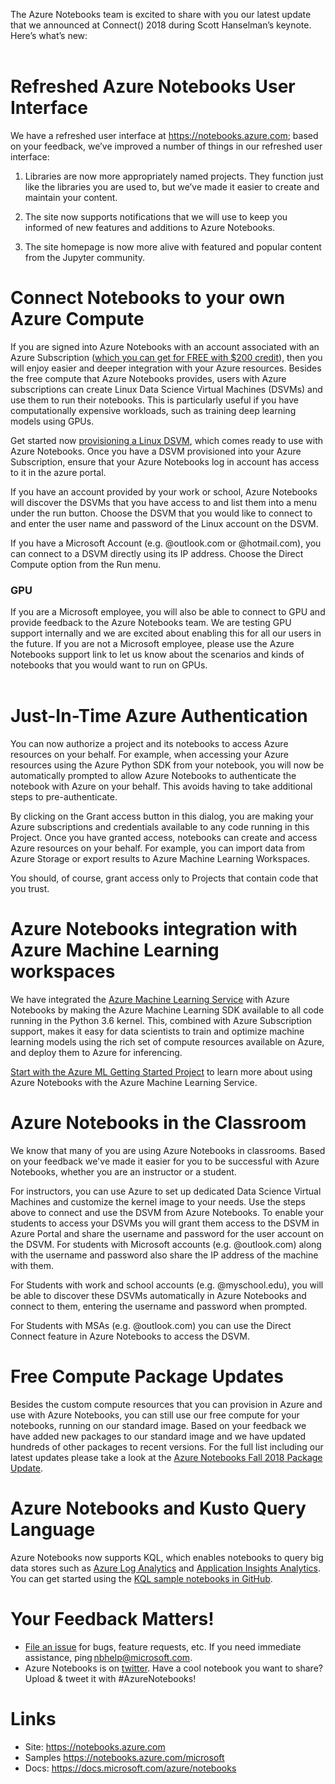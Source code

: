 The Azure Notebooks team is excited to share with you our latest update that we announced at Connect() 2018 during Scott Hanselman’s keynote. Here’s what’s new:  
  
# Refreshed Azure Notebooks User Interface 
We have a refreshed user interface at https://notebooks.azure.com; based on your feedback, we’ve improved a number of things in our refreshed user interface: 
  
1. Libraries are now more appropriately named projects. They function just like the libraries you are used to, but we’ve made it easier to create and maintain your content.  

2. The site now supports notifications that we will use to keep you informed of new features and additions to Azure Notebooks.  

3. The site homepage is now more alive with featured and popular content from the Jupyter community.  

# Connect Notebooks to your own Azure Compute  
If you are signed into Azure Notebooks with an account associated with an Azure Subscription ([which you can get for FREE with $200 credit](https://azure.microsoft.com/en-us/free/)), then you will enjoy easier and deeper integration with your Azure resources. Besides the free compute that Azure Notebooks provides, users with Azure subscriptions can create Linux Data Science Virtual Machines (DSVMs) and use them to run their notebooks. This is particularly useful if you have computationally expensive workloads, such as training deep learning models using GPUs. 
 
Get started now [provisioning a Linux DSVM](https://azure.microsoft.com/en-us/services/virtual-machines/data-science-virtual-machines/), which comes ready to use with Azure Notebooks. Once you have a DSVM provisioned into your Azure Subscription, ensure that your Azure Notebooks log in account has access to it in the azure portal.  

If you have an account provided by your work or school, Azure Notebooks will discover the DSVMs that you have access to and list them into a menu under the run button. Choose the DSVM that you would like to connect to and enter the user name and password of the Linux account on the DSVM.  

If you have a Microsoft Account (e.g. @outlook.com or @hotmail.com), you can connect to a DSVM directly using its IP address. Choose the Direct Compute option from the Run menu.  

### GPU
If you are a Microsoft employee, you will also be able to connect to GPU and provide feedback to the Azure Notebooks team. We are testing GPU support internally and we are excited about enabling this for all our users in the future. If you are not a Microsoft employee, please use the Azure Notebooks support link to let us know about the scenarios and kinds of notebooks that you would want to run on GPUs.  
  
# Just-In-Time Azure Authentication  
 
You can now authorize a project and its notebooks to access Azure resources on your behalf. For example, when accessing your Azure resources using the Azure Python SDK from your notebook, you will now be automatically prompted to allow Azure Notebooks to authenticate the notebook with Azure on your behalf. This avoids having to take additional steps to pre-authenticate.

By clicking on the Grant access button in this dialog, you are making your Azure subscriptions and credentials available to any code running in this Project. Once you have granted access, notebooks can create and access Azure resources on your behalf. For example, you can import data from Azure Storage or export results to Azure Machine Learning Workspaces.

You should, of course, grant access only to Projects that contain code that you trust. 

# Azure Notebooks integration with Azure Machine Learning workspaces  
We have integrated the [Azure Machine Learning Service](https://aka.ms/amlfree) with Azure Notebooks by making the Azure Machine Learning SDK available to all code running in the Python 3.6 kernel. This, combined with Azure Subscription support, makes it easy for data scientists to train and optimize machine learning models using the rich set of compute resources available on Azure, and deploy them to Azure for inferencing.   

[Start with the Azure ML Getting Started Project](https://notebooks.azure.com/azureml/projects/azureml-getting-started) to learn more about using Azure Notebooks with the Azure Machine Learning Service. 
 
# Azure Notebooks in the Classroom 
We know that many of you are using Azure Notebooks in classrooms. Based on your feedback we've made it easier for you to be successful with Azure Notebooks, whether you are an instructor or a student.

For instructors, you can use Azure to set up dedicated Data Science Virtual Machines and customize the kernel image to your needs. Use the steps above to connect and use the DSVM from Azure Notebooks. To enable your students to access your DSVMs you will grant them access to the DSVM in Azure Portal and share the username and password for the user account on the DSVM. For students with Microsoft accounts (e.g. @outlook.com) along with the username and password also share the IP address of the machine with them. 

For Students with work and school accounts (e.g. @myschool.edu), you will be able to discover these DSVMs automatically in Azure Notebooks and connect to them, entering the username and password when prompted. 

For Students with MSAs (e.g. @outlook.com) you can use the Direct Connect feature in Azure Notebooks to access the DSVM.  

# Free Compute Package Updates  
Besides the custom compute resources that you can provision in Azure and use with Azure Notebooks, you can still use our free compute for your notebooks, running on our standard image. Based on your feedback we have added new packages to our standard image and we have updated hundreds of other packages to recent versions. For the full list including our latest updates please take a look at the [Azure Notebooks Fall 2018 Package Update](https://github.com/Microsoft/AzureNotebooks/wiki/Azure-Notebooks-Fall-2018-Package-Update).

# Azure Notebooks and Kusto Query Language 
Azure Notebooks now supports KQL, which enables notebooks to query big data stores such as [Azure Log Analytics](https://docs.microsoft.com/en-us/azure/azure-monitor/log-query/get-started-portal) and [Application Insights Analytics](https://docs.microsoft.com/en-us/azure/application-insights/app-insights-analytics). You can get started using the [KQL sample notebooks in GitHub](https://github.com/Microsoft/jupyter-Kqlmagic/tree/master/notebooks).

# Your Feedback Matters! 
* [File an issue](https://github.com/Microsoft/AzureNotebooks/issues/new) for bugs, feature requests, etc. If you need immediate assistance, ping nbhelp@microsoft.com. 
* Azure Notebooks is on [twitter](https://twitter.com/azurenotebooks). Have a cool notebook you want to share? Upload & tweet it with #AzureNotebooks!   

# Links  
* Site: https://notebooks.azure.com   
* Samples https://notebooks.azure.com/microsoft  
* Docs:  https://docs.microsoft.com/azure/notebooks 